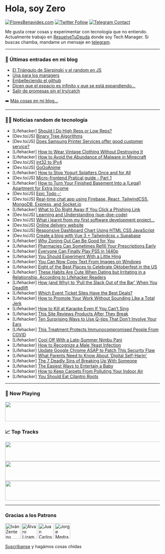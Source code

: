 # Hola, soy Zero

[![FloresBenavides.com](https://img.shields.io/website?down_message=oops&label=MiBlog&style=for-the-badge&up_message=online&url=https%3A%2F%2Ffloresbenavides.com)](https://floresbenavides.com) [![Twitter Follow](https://img.shields.io/twitter/follow/ZeroDragon?color=%231DA1F2&label=Follow&logo=twitter&logoColor=ffffff&style=for-the-badge)](https://twitter.com/zerodragon) [![Telegram Contact](https://img.shields.io/badge/escr%C3%ADbeme-ZeroDragon-%2326A5E4?style=for-the-badge&logo=telegram)](https://t.me/zerodragon)

Me gusta crear cosas y experimentar con tecnología que no entiendo.
Actualmente trabajo en [ResuelveTuDeuda](http://github.com/resuelve) donde soy Tech Manager.
Si buscas chamba, mandame un mensaje en [telegram](https://t.me/zerodragon).

---

### 📕 Últimas entradas en mi blog
<!-- BLOG-POST-LIST:START -->
- [El Triángulo de Sierpinski y el random en JS](https://floresbenavides.com/el-triangulo-de-sierpinski-y-el-random-en-js/)
- [Una para los managers](https://floresbenavides.com/una-para-los-managers/)
- [Embelleciendo el github](https://floresbenavides.com/embelleciendo-el-github/)
- [Dicen que el espacio es infinito y que se está expandiendo…](https://floresbenavides.com/dicen-que-el-espacio-es-infinito-y-que-se-esta-expandiendo/)
- [Salir de promesas sin el try/catch](https://floresbenavides.com/salir-de-promesas-sin-el-try-catch/)
<!-- BLOG-POST-LIST:END -->

➡️ [Más cosas en mi blog...](https://floresbenavides.com)

---

### 👨‍💻 Noticias random de tecnología
<!-- TECH-POSTS:START -->
- [Lifehacker] [Should I Do High Reps or Low Reps?](https://lifehacker.com/should-i-do-high-reps-or-low-reps-1849506311)
- [Dev.to/JS] [Binary Tree Algorithms](https://dev.to/thiagocolen/binary-tree-algorithms-1cfp)
- [Dev.to/JS] [Does Samsung Printer Services offer good customer service?](https://dev.to/jackaddy8/does-samsung-printer-services-offer-good-customer-service-4ocm)
- [Lifehacker] [How to Wear Vintage Clothing Without Destroying It](https://lifehacker.com/how-to-wear-vintage-clothing-without-destroying-it-1849505184)
- [Lifehacker] [How to Avoid the Abundance of Malware in Minecraft](https://lifehacker.com/how-to-avoid-the-abundance-of-malware-in-minecraft-1849505509)
- [Dev.to/JS] [int32 to IPv4](https://dev.to/s_vibhor/int32-to-ipv4-46ia)
- [Dev.to/JS] [GoGoAnime](https://dev.to/gogoanimelat/gogoanime-2aig)
- [Lifehacker] [How to Stop Yogurt Splatters Once and for All](https://lifehacker.com/how-to-stop-yogurt-splatters-once-and-for-all-1849505712)
- [Dev.to/JS] [Micro-frontend Pratical guide - Part 1](https://dev.to/rv90904/micro-frontend-pratical-guide-part-1-42k8)
- [Lifehacker] [How to Turn Your Finished Basement Into a &lpar;Legal&rpar; Apartment for Extra Income](https://lifehacker.com/how-to-turn-your-finished-basement-into-a-legal-apart-1849505470)
- [Dev.to/JS] [Epic Todo ✅](https://dev.to/webzth/epic-todo-2l3)
- [Dev.to/JS] [Real-time chat app using Firebase, React, TailwindCSS, MongoDB, Express, and Socket.io](https://dev.to/earthcomfy/real-time-chat-app-using-firebase-react-tailwindcss-mongodb-nodeexpress-and-socketio-26n1)
- [Lifehacker] [What to Do Right Away If You Click a Phishing Link](https://lifehacker.com/what-to-do-right-away-if-you-click-a-phishing-link-1849505618)
- [Dev.to/JS] [Learning and Understanding &lpar;sue-doe-code&rpar;](https://dev.to/2alphasierra/learning-and-understanding-sue-doe-code-1d0h)
- [Dev.to/JS] [What i learnt from my first software development project...](https://dev.to/jacklinekariuki/what-i-learnt-from-my-first-software-development-project-jea)
- [Dev.to/JS] [Online delivery website](https://dev.to/ruthwekesa/online-delivery-website-431o)
- [Dev.to/JS] [Responsive Dashboard Chart Using HTML CSS JavaScript](https://dev.to/codewithsadee/responsive-dashboard-chart-using-html-css-javascript-273n)
- [Dev.to/JS] [Create a blog with Vue 3 + Tailwindcss + Supabase](https://dev.to/guillaumeduhan/create-a-blog-with-vue-3-tailwindcss-supabase-1f02)
- [Lifehacker] [Why Zoning Out Can Be Good for You](https://lifehacker.com/why-zoning-out-can-be-good-for-you-1849505250)
- [Lifehacker] [Pharmacies Can Sometimes Refill Your Prescriptions Early](https://lifehacker.com/pharmacies-can-sometimes-refill-your-prescriptions-earl-1849505191)
- [Lifehacker] [Everyone Can Finally Play PS5 in 1440p](https://lifehacker.com/everyone-can-finally-play-ps5-in-1440p-1849505050)
- [Lifehacker] [You Should Experiment With a Little Hing](https://lifehacker.com/you-should-experiment-with-a-little-hing-1849505075)
- [Lifehacker] [You Can Now Copy Text From Images on Windows](https://lifehacker.com/you-can-now-copy-text-from-images-on-windows-1849504993)
- [Lifehacker] [Eight of the Best Places to Celebrate Oktoberfest in the US](https://lifehacker.com/eight-of-the-best-places-to-celebrate-oktoberfest-in-th-1849484369)
- [Lifehacker] [These Habits Are Cute When Dating but Irritating in a Relationship, According to Lifehacker Readers](https://lifehacker.com/these-habits-are-cute-when-dating-but-irritating-in-a-r-1849502066)
- [Lifehacker] [How &lpar;and Why&rpar; to &#39;Pull the Slack Out of the Bar&#39; When You Deadlift](https://lifehacker.com/how-and-why-to-pull-the-slack-out-of-the-bar-when-you-1849502024)
- [Lifehacker] [Which Event Ticket Sites Have the Best Deals?](https://lifehacker.com/which-event-ticket-sites-have-the-best-deals-1849501508)
- [Lifehacker] [How to Promote Your Work Without Sounding Like a Total Jerk](https://lifehacker.com/how-to-promote-your-work-online-without-sounding-like-a-1849501266)
- [Lifehacker] [How to Kill at Karaoke Even If You Can’t Sing](https://lifehacker.com/how-to-kill-at-karaoke-even-if-you-can-t-sing-1849501417)
- [Lifehacker] [This Site Reviews Products After They Break](https://lifehacker.com/this-site-reviews-products-after-they-break-1849500233)
- [Lifehacker] [Ten Surprising Ways to Use Q-tips That Don&#39;t Involve Your Ears](https://lifehacker.com/10-surprising-ways-to-use-q-tips-that-dont-involve-your-1849500647)
- [Lifehacker] [This Treatment Protects Immunocompromised People From COVID](https://lifehacker.com/this-treatment-protects-immunocompromised-people-from-c-1849500894)
- [Lifehacker] [Cool Off With a Late-Summer Nimbu Pani](https://lifehacker.com/cool-off-with-a-late-summer-nimbu-pani-1849500663)
- [Lifehacker] [How to Recognize a Male Yeast Infection](https://lifehacker.com/how-to-recognize-a-male-yeast-infection-1849500010)
- [Lifehacker] [Update Google Chrome ASAP to Patch This Security Flaw](https://lifehacker.com/update-google-chrome-asap-to-patch-this-security-flaw-1849499843)
- [Lifehacker] [What Parents Need to Know About &#39;Digital Self-Harm&#39;](https://lifehacker.com/what-parents-need-to-know-about-digital-self-harm-1849497518)
- [Lifehacker] [The 7 Deadly Sins of Breaking Up With Someone](https://lifehacker.com/the-7-deadly-sins-of-breaking-up-with-someone-1849491290)
- [Lifehacker] [The Easiest Ways to Entertain a Baby](https://lifehacker.com/the-easiest-ways-to-entertain-a-baby-1849492637)
- [Lifehacker] [How to Keep Carpets From Polluting Your Indoor Air](https://lifehacker.com/how-to-keep-carpets-from-polluting-your-indoor-air-1849497372)
- [Lifehacker] [You Should Eat Cilantro Roots](https://lifehacker.com/you-should-eat-cilantro-roots-1849491217)<!-- TECH-POSTS:END -->

---

### 🎵 Now Playing
<a href="https://spotify-now-playing-dun.vercel.app/now-playing?open"><img src="https://spotify-now-playing-dun.vercel.app/now-playing" width="540" height="64"></a>

### 📈 Top Tracks
<a href="https://spotify-now-playing-dun.vercel.app/top-tracks?i=1&open"><img src="https://spotify-now-playing-dun.vercel.app/top-tracks?i=1" width="540" height="64"></a>
<a href="https://spotify-now-playing-dun.vercel.app/top-tracks?i=2&open"><img src="https://spotify-now-playing-dun.vercel.app/top-tracks?i=2" width="540" height="64"></a>
<a href="https://spotify-now-playing-dun.vercel.app/top-tracks?i=3&open"><img src="https://spotify-now-playing-dun.vercel.app/top-tracks?i=3" width="540" height="64"></a>

---

### Gracias a los Patrons
[<img src="https://avatars.githubusercontent.com/u/243380?v=4" alt="Iván Zenteno" width="50px">](https://github.com/k001) [<img src="https://avatars.githubusercontent.com/u/19955639?v=4" alt="Álvaro Lizama" width="50px">](https://github.com/alvarolizama) [<img src="https://avatars.githubusercontent.com/u/2718753?v=4" alt="Juan Carlos Ruiz" width="50px">](https://github.com/JuanCrg90) [<img src="https://avatars.githubusercontent.com/u/37025?v=4" alt="Jorge Medrano" width="50px">](https://github.com/h1pp1e) 

[Suscríbanse](https://www.patreon.com/zerodragon) y hagámos cosas chidas

